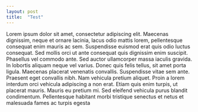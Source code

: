 ```yaml
---
layout: post
title:  "Test"
---
```


Lorem ipsum dolor sit amet, consectetur adipiscing elit. Maecenas dignissim, neque et ornare lacinia, lacus odio mattis lorem, pellentesque consequat enim mauris ac sem. Suspendisse euismod erat quis odio luctus consequat. Sed mollis orci ut ante consequat quis dignissim enim suscipit. Phasellus vel commodo ante. Sed auctor ullamcorper massa iaculis gravida. In lobortis aliquam neque vel varius. Donec quis felis tellus, sit amet porta ligula. Maecenas placerat venenatis convallis. Suspendisse vitae sem ante. Praesent eget convallis nibh. Nam vehicula pretium aliquet. Proin a lorem interdum orci vehicula adipiscing a non erat. Etiam quis enim turpis, ut placerat mauris. Mauris eu pretium mi. Sed eleifend vehicula purus blandit condimentum. Pellentesque habitant morbi tristique senectus et netus et malesuada fames ac turpis egesta
